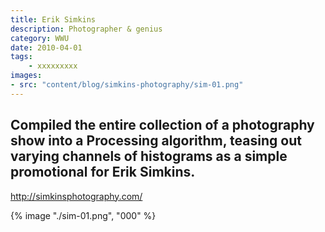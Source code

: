 ```yaml
---
title: Erik Simkins
description: Photographer & genius
category: WWU
date: 2010-04-01
tags: 
    - xxxxxxxxx
images: 
- src: "content/blog/simkins-photography/sim-01.png"
---
```


Compiled the entire collection of a photography show into a Processing algorithm, teasing out varying channels of histograms as a simple promotional for Erik Simkins.
-

http://simkinsphotography.com/

{% image "./sim-01.png", "000" %} 
